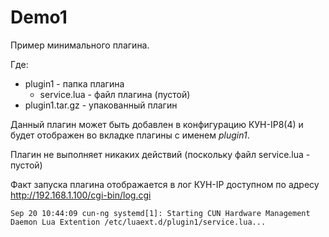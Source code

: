 # Demo1
Пример минимального плагина.

Где:
- plugin1 - папка плагина
  - service.lua  - файл плагина (пустой)
- plugin1.tar.gz - упакованный плагин 

Данный плагин может быть добавлен в конфигурацию КУН-IP8(4) и будет отображен во вкладке плагины с именем *plugin1*.

Плагин не выполняет никаких действий (поскольку файл service.lua - пустой)

Факт запуска плагина отображается в лог КУН-IP доступном по адресу http://192.168.1.100/cgi-bin/log.cgi

```
Sep 20 10:44:09 cun-ng systemd[1]: Starting CUN Hardware Management Daemon Lua Extention /etc/luaext.d/plugin1/service.lua...
```